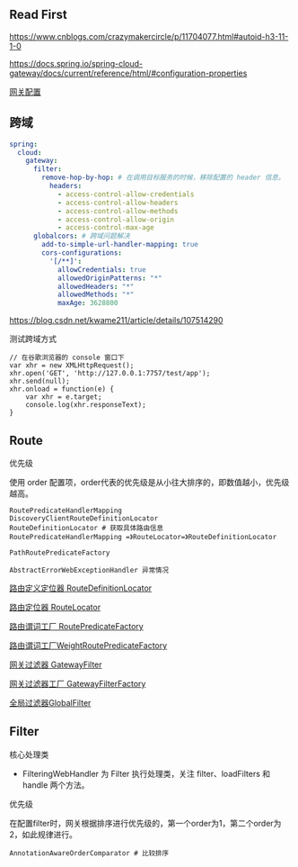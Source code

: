 

## Read First

https://www.cnblogs.com/crazymakercircle/p/11704077.html#autoid-h3-11-1-0

https://docs.spring.io/spring-cloud-gateway/docs/current/reference/html/#configuration-properties

[网关配置](https://docs.spring.io/spring-cloud-gateway/docs/current/reference/html/appendix.html)



## 跨域

```yaml
spring:
  cloud:
    gateway:
      filter:
        remove-hop-by-hop: # 在调用目标服务的时候，移除配置的 header 信息。
          headers:
            - access-control-allow-credentials
            - access-control-allow-headers
            - access-control-allow-methods
            - access-control-allow-origin
            - access-control-max-age
      globalcors: # 跨域问题解决
        add-to-simple-url-handler-mapping: true
        cors-configurations:
          '[/**]':
            allowCredentials: true
            allowedOriginPatterns: "*"
            allowedHeaders: "*"
            allowedMethods: "*"
            maxAge: 3628800
```

https://blog.csdn.net/kwame211/article/details/107514290

测试跨域方式

```
// 在谷歌浏览器的 console 窗口下
var xhr = new XMLHttpRequest();
xhr.open('GET', 'http://127.0.0.1:7757/test/app');
xhr.send(null);
xhr.onload = function(e) {
    var xhr = e.target;
    console.log(xhr.responseText);
}
```

## Route

优先级

使用 order 配置项，order代表的优先级是从小往大排序的，即数值越小，优先级越高。

```
RoutePredicateHandlerMapping
DiscoveryClientRouteDefinitionLocator
RouteDefinitionLocator # 获取具体路由信息
RoutePredicateHandlerMapping =》RouteLocator=》RouteDefinitionLocator

PathRoutePredicateFactory

AbstractErrorWebExceptionHandler 异常情况
```

[路由定义定位器 RouteDefinitionLocator](https://www.cnblogs.com/liukaifeng/p/10055869.html)

[路由定位器 RouteLocator](https://www.cnblogs.com/liukaifeng/p/10055868.html)

[路由谓词工厂 RoutePredicateFactory](https://www.cnblogs.com/liukaifeng/p/10055867.html)

[路由谓词工厂WeightRoutePredicateFactory](https://www.cnblogs.com/liukaifeng/p/10055866.html)

[网关过滤器 GatewayFilter](https://www.cnblogs.com/liukaifeng/p/10055864.html)

[网关过滤器工厂 GatewayFilterFactory](https://www.cnblogs.com/liukaifeng/p/10055863.html)

[全局过滤器GlobalFilter](https://www.cnblogs.com/liukaifeng/p/10055862.html)

## Filter

核心处理类

- FilteringWebHandler 为 Filter 执行处理类，关注 filter、loadFilters 和 handle 两个方法。

优先级

在配置filter时，网关根据排序进行优先级的，第一个order为1，第二个order为2，如此规律进行。

```
AnnotationAwareOrderComparator # 比较排序
```





